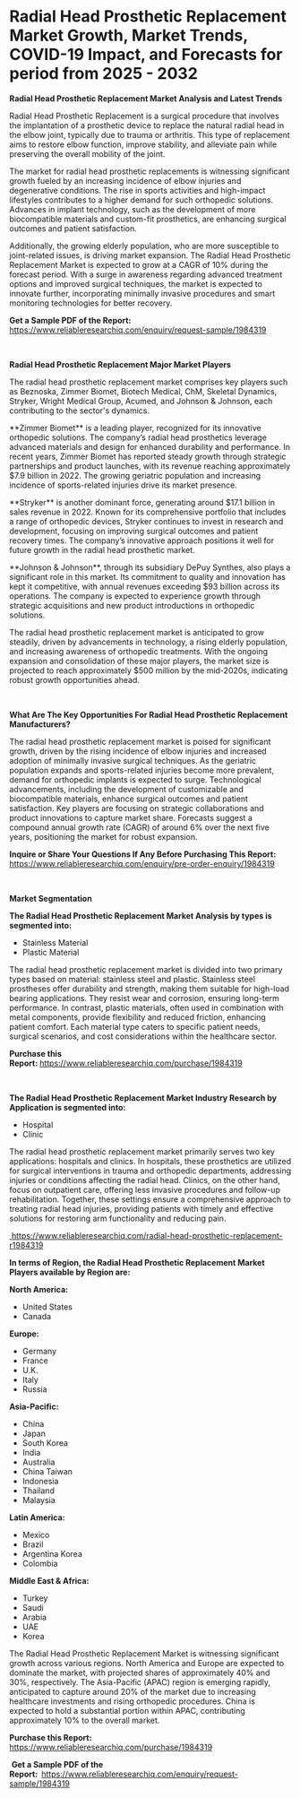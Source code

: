 <p><h1>Radial Head Prosthetic Replacement Market Growth, Market Trends, COVID-19 Impact, and Forecasts for period from 2025 - 2032</h1></p><p><strong>Radial Head Prosthetic Replacement Market Analysis and Latest Trends</strong></p>
<p><p>Radial Head Prosthetic Replacement is a surgical procedure that involves the implantation of a prosthetic device to replace the natural radial head in the elbow joint, typically due to trauma or arthritis. This type of replacement aims to restore elbow function, improve stability, and alleviate pain while preserving the overall mobility of the joint. </p><p>The market for radial head prosthetic replacements is witnessing significant growth fueled by an increasing incidence of elbow injuries and degenerative conditions. The rise in sports activities and high-impact lifestyles contributes to a higher demand for such orthopedic solutions. Advances in implant technology, such as the development of more biocompatible materials and custom-fit prosthetics, are enhancing surgical outcomes and patient satisfaction.</p><p>Additionally, the growing elderly population, who are more susceptible to joint-related issues, is driving market expansion. The Radial Head Prosthetic Replacement Market is expected to grow at a CAGR of 10% during the forecast period. With a surge in awareness regarding advanced treatment options and improved surgical techniques, the market is expected to innovate further, incorporating minimally invasive procedures and smart monitoring technologies for better recovery.</p></p>
<p><strong>Get a Sample PDF of the Report:&nbsp;</strong> <a href="https://www.reliableresearchiq.com/enquiry/request-sample/1984319?utm_campaign=3076&utm_medium=2&utm_source=Github&utm_content=ia&utm_term=13042025&utm_id=radial-head-prosthetic-replacement">https://www.reliableresearchiq.com/enquiry/request-sample/1984319</a></p>
<p>&nbsp;</p>
<p><strong>Radial Head Prosthetic Replacement Major Market Players</strong></p>
<p><p>The radial head prosthetic replacement market comprises key players such as Beznoska, Zimmer Biomet, Biotech Medical, ChM, Skeletal Dynamics, Stryker, Wright Medical Group, Acumed, and Johnson & Johnson, each contributing to the sector's dynamics.</p><p>**Zimmer Biomet** is a leading player, recognized for its innovative orthopedic solutions. The company’s radial head prosthetics leverage advanced materials and design for enhanced durability and performance. In recent years, Zimmer Biomet has reported steady growth through strategic partnerships and product launches, with its revenue reaching approximately $7.9 billion in 2022. The growing geriatric population and increasing incidence of sports-related injuries drive its market presence.</p><p>**Stryker** is another dominant force, generating around $17.1 billion in sales revenue in 2022. Known for its comprehensive portfolio that includes a range of orthopedic devices, Stryker continues to invest in research and development, focusing on improving surgical outcomes and patient recovery times. The company’s innovative approach positions it well for future growth in the radial head prosthetic market.</p><p>**Johnson & Johnson**, through its subsidiary DePuy Synthes, also plays a significant role in this market. Its commitment to quality and innovation has kept it competitive, with annual revenues exceeding $93 billion across its operations. The company is expected to experience growth through strategic acquisitions and new product introductions in orthopedic solutions.</p><p>The radial head prosthetic replacement market is anticipated to grow steadily, driven by advancements in technology, a rising elderly population, and increasing awareness of orthopedic treatments. With the ongoing expansion and consolidation of these major players, the market size is projected to reach approximately $500 million by the mid-2020s, indicating robust growth opportunities ahead.</p></p>
<p>&nbsp;</p>
<p><strong>What Are The Key Opportunities For Radial Head Prosthetic Replacement Manufacturers?</strong></p>
<p><p>The radial head prosthetic replacement market is poised for significant growth, driven by the rising incidence of elbow injuries and increased adoption of minimally invasive surgical techniques. As the geriatric population expands and sports-related injuries become more prevalent, demand for orthopedic implants is expected to surge. Technological advancements, including the development of customizable and biocompatible materials, enhance surgical outcomes and patient satisfaction. Key players are focusing on strategic collaborations and product innovations to capture market share. Forecasts suggest a compound annual growth rate (CAGR) of around 6% over the next five years, positioning the market for robust expansion.</p></p>
<p><strong>Inquire or Share Your Questions If Any Before Purchasing This Report:</strong> <a href="https://www.reliableresearchiq.com/enquiry/pre-order-enquiry/1984319?utm_campaign=3076&utm_medium=2&utm_source=Github&utm_content=ia&utm_term=13042025&utm_id=radial-head-prosthetic-replacement">https://www.reliableresearchiq.com/enquiry/pre-order-enquiry/1984319</a></p>
<p>&nbsp;</p>
<p><strong>Market Segmentation</strong></p>
<p><strong>The Radial Head Prosthetic Replacement Market Analysis by types is segmented into:</strong></p>
<p><ul><li>Stainless Material</li><li>Plastic Material</li></ul></p>
<p><p>The radial head prosthetic replacement market is divided into two primary types based on material: stainless steel and plastic. Stainless steel prostheses offer durability and strength, making them suitable for high-load bearing applications. They resist wear and corrosion, ensuring long-term performance. In contrast, plastic materials, often used in combination with metal components, provide flexibility and reduced friction, enhancing patient comfort. Each material type caters to specific patient needs, surgical scenarios, and cost considerations within the healthcare sector.</p></p>
<p><strong>Purchase this Report:&nbsp;</strong><a href="https://www.reliableresearchiq.com/purchase/1984319?utm_campaign=3076&utm_medium=2&utm_source=Github&utm_content=ia&utm_term=13042025&utm_id=radial-head-prosthetic-replacement">https://www.reliableresearchiq.com/purchase/1984319</a></p>
<p>&nbsp;</p>
<p><strong>The Radial Head Prosthetic Replacement Market Industry Research by Application is segmented into:</strong></p>
<p><ul><li>Hospital</li><li>Clinic</li></ul></p>
<p><p>The radial head prosthetic replacement market primarily serves two key applications: hospitals and clinics. In hospitals, these prosthetics are utilized for surgical interventions in trauma and orthopedic departments, addressing injuries or conditions affecting the radial head. Clinics, on the other hand, focus on outpatient care, offering less invasive procedures and follow-up rehabilitation. Together, these settings ensure a comprehensive approach to treating radial head injuries, providing patients with timely and effective solutions for restoring arm functionality and reducing pain.</p></p>
<p><a href="https://www.reliableresearchiq.com/radial-head-prosthetic-replacement-r1984319?utm_campaign=3076&utm_medium=2&utm_source=Github&utm_content=ia&utm_term=13042025&utm_id=radial-head-prosthetic-replacement">&nbsp;https://www.reliableresearchiq.com/radial-head-prosthetic-replacement-r1984319</a></p>
<p><strong>In terms of Region, the Radial Head Prosthetic Replacement Market Players available by Region are:</strong></p>
<p>
    <p> <strong> North America: </strong>
        <ul>
            <li>United States</li>
            <li>Canada</li>
        </ul>
        </p> 
    <p> <strong> Europe: </strong>
        <ul>
            <li>Germany</li>
            <li>France</li>
            <li>U.K.</li>
            <li>Italy</li>
            <li>Russia</li>
        </ul>
        </p> 
    <p> <strong> Asia-Pacific: </strong>
        <ul>
            <li>China</li>
            <li>Japan</li>
            <li>South Korea</li>
            <li>India</li>
            <li>Australia</li>
            <li>China Taiwan</li>
            <li>Indonesia</li>
            <li>Thailand</li>
            <li>Malaysia</li>
        </ul>
        </p> 
    <p> <strong> Latin America: </strong>
        <ul>
            <li>Mexico</li>
            <li>Brazil</li>
            <li>Argentina Korea</li>
            <li>Colombia</li>
        </ul>
        </p> 
    <p> <strong> Middle East & Africa: </strong>
        <ul>
            <li>Turkey</li>
            <li>Saudi</li>
            <li>Arabia</li>
            <li>UAE</li>
            <li>Korea</li>
        </ul>
    </p>
    </p>
<p><p>The Radial Head Prosthetic Replacement Market is witnessing significant growth across various regions. North America and Europe are expected to dominate the market, with projected shares of approximately 40% and 30%, respectively. The Asia-Pacific (APAC) region is emerging rapidly, anticipated to capture around 20% of the market due to increasing healthcare investments and rising orthopedic procedures. China is expected to hold a substantial portion within APAC, contributing approximately 10% to the overall market.</p></p>
<p><strong>Purchase this Report: </strong><a href="https://www.reliableresearchiq.com/purchase/1984319?utm_campaign=3076&utm_medium=2&utm_source=Github&utm_content=ia&utm_term=13042025&utm_id=radial-head-prosthetic-replacement">https://www.reliableresearchiq.com/purchase/1984319</a></p>
<p>&nbsp;<strong>Get a Sample PDF of the Report:&nbsp;&nbsp;</strong><a href="https://www.reliableresearchiq.com/enquiry/request-sample/1984319?utm_campaign=3076&utm_medium=2&utm_source=Github&utm_content=ia&utm_term=13042025&utm_id=radial-head-prosthetic-replacement">https://www.reliableresearchiq.com/enquiry/request-sample/1984319</a></p>
<p><strong></strong></p>
<p><p></p><p></p><p></p></p>